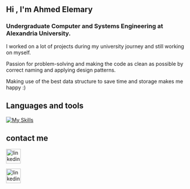 ## Hi , I'm Ahmed Elemary
### Undergraduate Computer and Systems Engineering at Alexandria University.
I worked on a lot of projects during my university journey and still working on myself.

Passion for problem-solving and making the code as clean as possible by correct naming and applying design patterns.

Making use of the best data structure to save time and storage makes me happy :)

## Languages and tools

[![My Skills](https://skills.thijs.gg/icons?i=java,scala,c,cpp,r,python,ts,html,css,angular,git,linux,spring)]()

## contact me 

[<img src='https://raw.githubusercontent.com/rahuldkjain/github-profile-readme-generator/master/src/images/icons/Social/linked-in-alt.svg' alt='linkedin' height='40'>](https://www.linkedin.com/in/ahmed-elemary-b46427240/)

[<img src='https://cdn.codeforces.com/s/66827/images/codeforces-sponsored-by-ton.png' alt='linkedin' height='40'>](https://codeforces.com/profile/El3mary)


 
